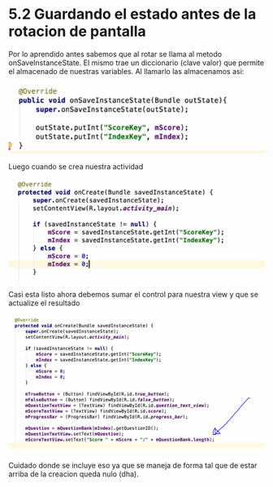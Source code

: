 # 5.2 Guardando el estado antes de la rotacion de pantalla

Por lo aprendido antes sabemos que al rotar se llama al metodo  onSaveInstanceState. El mismo trae un diccionario \(clave valor\) que permite el almacenado de nuestras variables. Al llamarlo las almacenamos asi:

![](../../.gitbook/assets/imagen%20%28872%29.png)

Luego cuando se crea nuestra actividad

![](../../.gitbook/assets/imagen%20%28886%29.png)

Casi esta listo ahora debemos sumar el control para nuestra view y que se actualize el resultado

![](../../.gitbook/assets/imagen%20%28867%29.png)

Cuidado donde se incluye eso ya que se maneja de forma tal que de estar arriba de la creacion queda nulo \(dha\).

